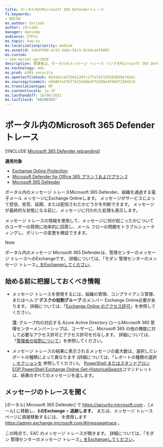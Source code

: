 ```yaml
---
title: ポータル内のMicrosoft 365 Defenderトレース
f1.keywords:
- NOCSH
ms.author: chrisda
author: chrisda
manager: dansimp
audience: ITPro
ms.topic: how-to
ms.localizationpriority: medium
ms.assetid: 3e64f99d-ac33-4aba-91c5-9cb4ca476803
ms.custom:
- seo-marvel-apr2020
description: 管理者は、ポータルのメッセージ トレース リンクをMicrosoft 365 Defender、メッセージに何が起こったのかを確認できます。
ms.technology: mdo
ms.prod: m365-security
ms.openlocfilehash: 0a5a62c437581228fc17fa7af159583029ef42ec
ms.sourcegitcommit: d4b867e37bf741528ded7fb289e4f6847228d2c5
ms.translationtype: MT
ms.contentlocale: ja-JP
ms.lasthandoff: 10/06/2021
ms.locfileid: "60196503"
---
```

# <a name="message-trace-in-the-microsoft-365-defender-portal"></a>ポータル内のMicrosoft 365 Defenderトレース

[!INCLUDE [Microsoft 365 Defender rebranding](../includes/microsoft-defender-for-office.md)]

**適用対象**
- [Exchange Online Protection](exchange-online-protection-overview.md)
- [Microsoft Defender for Office 365 プラン 1 およびプラン 2](defender-for-office-365.md)
- [Microsoft 365 Defender](../defender/microsoft-365-defender.md)

ポータル内のメッセージ トレースMicrosoft 365 Defender、組織を通過する電子メール メッセージにExchange Onlineします。 メッセージがサービスによって受信、拒否、延期、または配信されたかどうかを判断できます。 メッセージが最終的な状態になる前に、メッセージに行われた処理も表示します。

メッセージ トレースの情報を使用して、メッセージに何が起こったかについてのユーザーの質問に効率的に回答し、メール フローの問題をトラブルシューティングし、ポリシーの変更を検証できます。

> [!NOTE]
> ポータル内のメッセージ Microsoft 365 Defenderは、管理センターのメッセージ トレースへのExchangeです。 詳細については、「モダン 管理センターのメッセージ トレース[」をExchangeしてください](/exchange/monitoring/trace-an-email-message/message-trace-modern-eac)。

## <a name="what-do-you-need-to-know-before-you-begin"></a>始める前に把握しておくべき情報

- メッセージ トレースを使用するには、組織の管理、コンプライアンス管理、またはヘルプ **デスクの役割グループ** のメンバー Exchange Online必要があります。  詳細については、「[Exchange Online のアクセス許可](/exchange/permissions-exo/permissions-exo)」を参照してください。

  **注**: グループ内の対応する Azure Active Directory ロールMicrosoft 365 管理センターメンバーシップは、ユーザーに、Microsoft 365 の他の機能に対して必要なアクセス許可とアクセス許可を付与します。 詳細については、「[管理者の役割について](../../admin/add-users/about-admin-roles.md)」を参照してください。

- メッセージ トレースの結果に表示されるメッセージの最大数は、選択したレポートの種類によって異なります (詳細については、「レポートの種類の選択 [」セクションを](/exchange/monitoring/trace-an-email-message/message-trace-modern-eac#choose-report-type) 参照してください)。 [PowerShell またはスタンドアロン EOP PowerShell Exchange Online Get-HistoricalSearch](/powershell/module/exchange/get-historicalsearch)コマンドレットは、結果のすべてのメッセージを返します。

## <a name="open-message-trace"></a>メッセージのトレースを開く

[ポータル( Microsoft 365 Defender] で <https://security.microsoft.com> 、[メール] に移動し、&**のExchange** \> **追跡します**。 または、メッセージ トレース ページに直接移動するには、 を使用します <https://admin.exchange.microsoft.com/#/messagetrace> 。

この時点で、EAC のメッセージ トレースが開きます。 詳細については、「モダン 管理センターのメッセージ トレース[」をExchangeしてください](/exchange/monitoring/trace-an-email-message/message-trace-modern-eac)。

